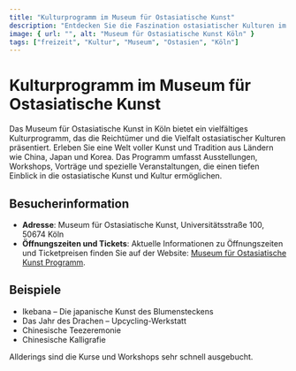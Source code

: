 ```yaml
---
title: "Kulturprogramm im Museum für Ostasiatische Kunst"
description: "Entdecken Sie die Faszination ostasiatischer Kulturen im Museum für Ostasiatische Kunst in Köln"
image: { url: "", alt: "Museum für Ostasiatische Kunst Köln" }
tags: ["freizeit", "Kultur", "Museum", "Ostasien", "Köln"]
---
```


# Kulturprogramm im Museum für Ostasiatische Kunst

Das Museum für Ostasiatische Kunst in Köln bietet ein vielfältiges Kulturprogramm, das die Reichtümer und die Vielfalt ostasiatischer Kulturen präsentiert. Erleben Sie eine Welt voller Kunst und Tradition aus Ländern wie China, Japan und Korea. Das Programm umfasst Ausstellungen, Workshops, Vorträge und spezielle Veranstaltungen, die einen tiefen Einblick in die ostasiatische Kunst und Kultur ermöglichen.

## Besucherinformation

- **Adresse**: Museum für Ostasiatische Kunst, Universitätsstraße 100, 50674 Köln
- **Öffnungszeiten und Tickets**: Aktuelle Informationen zu Öffnungszeiten und Ticketpreisen finden Sie auf der Website: [Museum für Ostasiatische Kunst Programm](https://museum-fuer-ostasiatische-kunst.de/Programm).

## Beispiele

- Ikebana – Die japanische Kunst des Blumensteckens
- Das Jahr des Drachen – Upcycling-Werkstatt
- Chinesische Teezeremonie
- Chinesische Kalligrafie

Allderings sind die Kurse und Workshops sehr schnell ausgebucht.
